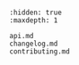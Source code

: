 ```{include} ../README.md

```

```{toctree}
:hidden: true
:maxdepth: 1

api.md
changelog.md
contributing.md
```
